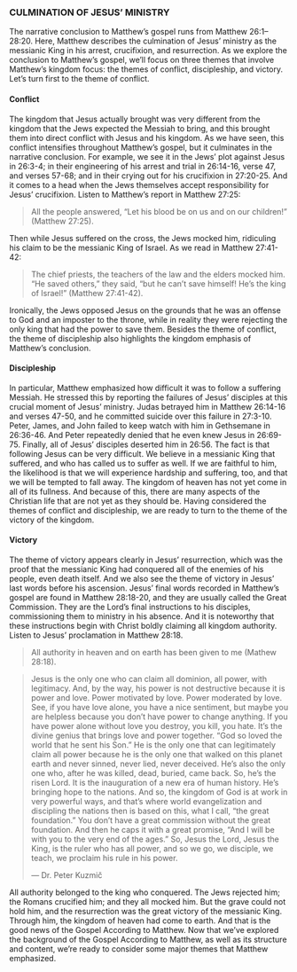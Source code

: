 ### CULMINATION OF JESUS’ MINISTRY

The narrative conclusion to Matthew’s gospel runs from Matthew 26:1–28:20. Here, Matthew describes the culmination of Jesus’ ministry as the messianic King in his arrest, crucifixion, and resurrection. 
 As we explore the conclusion to Matthew’s gospel, we’ll focus on three themes that involve Matthew’s kingdom focus: the themes of conflict, discipleship, and victory. Let’s turn first to the theme of conflict.	 

#### Conflict

The kingdom that Jesus actually brought was very different from the kingdom that the Jews expected the Messiah to bring, and this brought them into direct conflict with Jesus and his kingdom. As we have seen, this conflict intensifies throughout Matthew’s gospel, but it culminates in the narrative conclusion. For example, we see it in the Jews’ plot against Jesus in 26:3-4; in their engineering of his arrest and trial in 26:14-16, verse 47, and verses 57-68; and in their crying out for his crucifixion in 27:20-25. And it comes to a head when the Jews themselves accept responsibility for Jesus’ crucifixion. Listen to Matthew’s report in Matthew 27:25:

> All the people answered, “Let his blood be on us and on our children!” (Matthew 27:25).

Then while Jesus suffered on the cross, the Jews mocked him, ridiculing his claim to be the messianic King of Israel. As we read in Matthew 27:41-42:

> The chief priests, the teachers of the law and the elders mocked him. “He saved others,” they said, “but he can’t save himself! He’s the king of Israel!” (Matthew 27:41-42).

Ironically, the Jews opposed Jesus on the grounds that he was an offense to God and an imposter to the throne, while in reality they were rejecting the only king that had the power to save them.
Besides the theme of conflict, the theme of discipleship also highlights the kingdom emphasis of Matthew’s conclusion.


#### Discipleship

In particular, Matthew emphasized how difficult it was to follow a suffering Messiah. He stressed this by reporting the failures of Jesus’ disciples at this crucial moment of Jesus’ ministry. Judas betrayed him in Matthew 26:14-16 and verses 47-50, and he committed suicide over this failure in 27:3-10. Peter, James, and John failed to keep watch with him in Gethsemane in 26:36-46. And Peter repeatedly denied that he even knew Jesus in 26:69-75. Finally, all of Jesus’ disciples deserted him in 26:56. 
	The fact is that following Jesus can be very difficult. We believe in a messianic King that suffered, and who has called us to suffer as well. If we are faithful to him, the likelihood is that we will experience hardship and suffering, too, and that we will be tempted to fall away. The kingdom of heaven has not yet come in all of its fullness. And because of this, there are many aspects of the Christian life that are not yet as they should be.
	Having considered the themes of conflict and discipleship, we are ready to turn to the theme of the victory of the kingdom.


#### Victory

The theme of victory appears clearly in Jesus’ resurrection, which was the proof that the messianic King had conquered all of the enemies of his people, even death itself. And we also see the theme of victory in Jesus’ last words before his ascension. Jesus’ final words recorded in Matthew’s gospel are found in Matthew 28:18-20, and they are usually called the Great Commission. They are the Lord’s final instructions to his disciples, commissioning them to ministry in his absence. And it is noteworthy that these instructions begin with Christ boldly claiming all kingdom authority. Listen to Jesus’ proclamation in Matthew 28:18.

> All authority in heaven and on earth has been given to me (Mathew 28:18).


> Jesus is the only one who can claim all dominion, all power, with legitimacy. And, by the way, his power is not destructive because it is power and love. Power motivated by love. Power moderated by love. See, if you have love alone, you have a nice sentiment, but maybe you are helpless because you don’t have power to change anything. If you have power alone without love you destroy, you kill, you hate. It’s the divine genius that brings love and power together. “God so loved the world that he sent his Son.” He is the only one that can legitimately claim all power because he is the only one that walked on this planet earth and never sinned, never lied, never deceived. He’s also the only one who, after he was killed, dead, buried, came back. So, he’s the risen Lord. It is the inauguration of a new era of human history. He’s bringing hope to the nations. And so, the kingdom of God is at work in very powerful ways, and that’s where world evangelization and discipling the nations then is based on this, what I call, “the great foundation.” You don’t have a great commission without the great foundation. And then he caps it with a great promise, “And I will be with you to the very end of the ages.” So, Jesus the Lord, Jesus the King, is the ruler who has all power, and so we go, we disciple, we teach, we proclaim his rule in his power. 
> 
> —	Dr. Peter Kuzmič

All authority belonged to the king who conquered. The Jews rejected him; the Romans crucified him; and they all mocked him. But the grave could not hold him, and the resurrection was the great victory of the messianic King. Through him, the kingdom of heaven had come to earth. And that is the good news of the Gospel According to Matthew.
Now that we’ve explored the background of the Gospel According to Matthew, as well as its structure and content, we’re ready to consider some major themes that Matthew emphasized.
